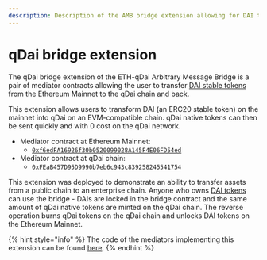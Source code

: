 ```yaml
---
description: Description of the AMB bridge extension allowing for DAI token transfer
---
```


# qDai bridge extension

The qDai bridge extension of the ETH-qDai Arbitrary Message Bridge is a pair of mediator contracts allowing the user to transfer [DAI stable tokens](https://makerdao.com/en/) from the Ethereum Mainnet to the qDai chain and back.

This extension allows users to transform DAI \(an ERC20 stable token\) on the mainnet into qDai on an EVM-compatible chain. qDai native tokens can then be sent quickly and with 0 cost on the qDai network.

* Mediator contract at Ethereum Mainnet:
  * [`0xf6edFA16926f30b0520099028A145F4E06FD54ed`](https://etherscan.io/address/0xf6edFA16926f30b0520099028A145F4E06FD54ed)
* Mediator contract at qDai chain:
  * [`0xFEaB457D95D9990b7eb6c943c839258245541754`](https://blockscout.com/poa/qdai/address/0xFEaB457D95D9990b7eb6c943c839258245541754/transactions)

This extension was deployed to demonstrate an ability to transfer assets from a public chain to an enterprise chain. Anyone who owns [DAI tokens](https://etherscan.io/token/0x6b175474e89094c44da98b954eedeac495271d0f) can use the bridge - DAIs are locked in the bridge contract and the same amount of qDai native tokens are minted on the qDai chain. The reverse operation burns qDai tokens on the qDai chain and unlocks DAI tokens on the Ethereum Mainnet.

{% hint style="info" %}
The code of the mediators implementing this extension can be found [here](https://github.com/poanetwork/tokenbridge-contracts/tree/master/contracts/upgradeable_contracts/amb_erc20_to_native).
{% endhint %}

